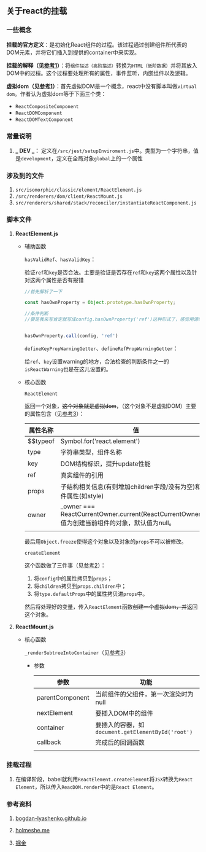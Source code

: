 
## 关于react的挂载

### 一些概念

**挂载的官方定义**：是初始化React组件的过程。该过程通过创建组件所代表的DOM元素，并将它们插入到提供的container中来实现。

**挂载的解释（见[参考1][bogdan-lyashenko.github.io]）**：将`组件描述（高阶描述）`转换为`HTML（低阶数据）`并将其放入DOM中的过程。这个过程要处理所有的属性，事件监听，内嵌组件以及逻辑。

**虚拟dom（见[参考1][bogdan-lyashenko.github.io]）**：首先虚拟DOM是一个概念，react中没有脚本叫做`virtual dom`。作者认为虚拟dom等于下面三个类：

  - `ReactCompositeComponent`
  - `ReactDOMComponent`
  - `ReactDOMTextComponent`

### 常量说明

1. **_ DEV _：** 定义在`/src/jest/setupEnviroment.js`中。类型为一个字符串，值是`development`，定义在全局对象`global`上的一个属性

### 涉及到的文件

1. `src/isomorphic/classic/element/ReactElement.js`
2. `/src/renderers/dom/client/ReactMount.js`
3. `src/renderers/shared/stack/reconciler/instantiateReactComponent.js`

### 脚本文件

  1. **ReactElement.js**

      - 辅助函数

          `hasValidRef`、`hasValidKey`：

          验证`ref`和`key`是否合法。主要是验证是否存在`ref`和`key`这两个属性以及针对这两个属性是否有报错

          ```javascript
          //首先解析了一下

          const hasOwnProperty = Object.prototype.hasOwnProperty;

          //条件判断
          //要是我来写肯定就写成config.hasOwnProperty('ref')这种形式了，感觉用源码的形式是从效率的角度考虑，可以便面多次解析


          hasOwnProperty.call(config, 'ref')
          ```


          `defineKeyPropWarningGetter`、`defineRefPropWarningGetter`：

          给`ref`、`key`设置warning的地方，合法检查的判断条件之一的`isReactWarning`也是在这儿设置的。

      - 核心函数

        `ReactElement`

        返回一个对象，~~这个对象就是虚拟dom~~，（这个对象不是虚拟DOM）主要的属性包含（见[参考3][掘金]）：

        |属性名称|值|
        |-------|--|
        |$$typeof|Symbol.for('react.element')|
        |type|字符串类型，组件名称|
        |key|DOM结构标识，提升update性能|
        |ref|真实组件的引用|
        |props|子结构相关信息(有则增加children字段/没有为空)和组件属性(如style)|
        |owner|_owner === ReactCurrentOwner.current(ReactCurrentOwner.js),值为创建当前组件的对象，默认值为null。|
        |||

        最后用`Object.freeze`使得这个对象以及对象的`props`不可以被修改。

        `createElement`

        这个函数做了三件事（见[参考2][holmeshe.me]）：

          1. 将`config`中的属性拷贝到`props`；
          2. 将`children`拷贝到`props.children`中；
          3. 将`type.defaultProps`中的属性拷贝进`props`中。

        然后将处理好的变量，传入`ReactElement`函数~~创建一个虚拟dom，并~~返回这个对象。

  2. **ReactMount.js**

      - 核心函数

        `_renderSubtreeIntoContainer`（见[参考3][掘金]）

        - 参数

          |参数|功能|
          |----|---|
          |parentComponent|当前组件的父组件，第一次渲染时为null|
          |nextElement|要插入DOM中的组件|
          |container|要插入的容器，如`document.getElementById('root')`|
          |callback|完成后的回调函数|
          |||

### 挂载过程

  1. 在编译阶段，babel就利用`ReactElement.createElement`将`JSX`转换为`React Element`，所以传入`ReacDOM.render`中的是`React Element`。

### 参考资料

  1. [bogdan-lyashenko.github.io](https://bogdan-lyashenko.github.io/Under-the-hood-ReactJS/stack/languages/chinese/book/Part-0.html)

  2. [holmeshe.me](https://holmeshe.me/understanding-react-js-source-code-initial-rendering-I/)

  3. [掘金](https://juejin.im/post/5983dfbcf265da3e2f7f32de)



  [bogdan-lyashenko.github.io]: https://bogdan-lyashenko.github.io/Under-the-hood-ReactJS/stack/languages/chinese/book/Part-0.html "参考1"

  [holmeshe.me]: https://holmeshe.me/understanding-react-js-source-code-initial-rendering-I/ "参考2"

  [掘金]: https://juejin.im/post/5983dfbcf265da3e2f7f32de "参考3"
